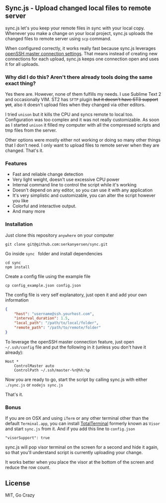 ## Sync.js - Upload changed local files to remote server
sync.js let's you keep your remote files in sync with your local copy. Whenever you make a change on your local project, sync.js uploads the changed files to remote server using `scp` command.

When configured correctly, it works really fast because sync.js leverages [openSSH master connection settings](http://protempore.net/~calvins/howto/ssh-connection-sharing/). That means instead of creating new connections for each upload, sync.js keeps one connection open and uses it for all uploads.

### Why did I do this? Aren't there already tools doing the same exact thing?
Yes there are. However, none of them fulfills my needs. I use Sublime Text 2 and occasionally VIM. ST2 has `SFTP` plugin 
~~but it doesn't have ST3 support yet~~, also it doesn't upload files when they changed via other editors.

I tried `unison` but it kills the CPU and syncs remote to local too. Configuration was too complex and it was not really customizable. As soon as I started `unison` it filled my computer with all the compressed scripts and tmp files from the server.

Other options were mostly either not working or doing so many other things that I don't need. I only want to upload files to remote server when they are changed. That's it. 

### Features

- Fast and reliable change detection
- Very light weight, doesn't use excessive CPU power
- Internal command line to control the script while it's working
- Doesn't depend on any editor, so you can use it with any application
- It's very simplistic and customizable, you can alter the script however you like
- Colorful and interactive output.
- And many more

### Installation 
Just clone this repository `anywhere` on your computer

```
git clone git@github.com:serkanyersen/sync.git
```
Go inside `sync	` folder and install dependencies

```
cd sync
npm install
```
Create a config file using the example file

```
cp config_example.json config.json
```
The config file is very self explanatory, just open it and add your own information

```json
{
    "host": "username@ssh.yourhost.com",
    "interval_duration": 1.5,
    "local_path": "/path/to/local/folder",
    "remote_path": "/path/to/remote/folder"
}
```
To leverage the openSSH master connection feature, just open `~/.ssh/config` file
and put the following in it (unless you don't have it already):

```
Host *
    ControlMaster auto
    ControlPath ~/.ssh/master-%r@%h:%p
```
Now you are ready to go, start the script by calling sync.js with either `./sync.js` or `nodejs sync.js`

That's it.

### Bonus
If you are on OSX and using `iTerm` or any other terminal other than the default `Terminal.app`, you can install [TotalTerminal](http://totalterminal.binaryage.com/) formerly known as `Visor` and start `sync.js` from it. And if you add this line to `config.json`

```
"visorSupport": true
```
sync.js will pop visor terminal on the screen for a second and hide it again, so that you'll understand script is currently uploading your change.

It works better when you place the visor at the bottom of the screen and reduce the row count.



## License
MIT, Go Crazy

